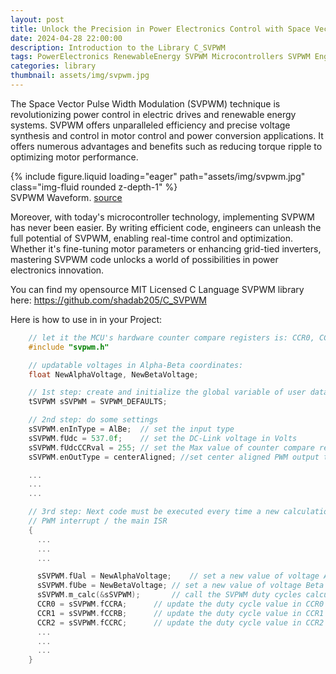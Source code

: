 ```yaml
---
layout: post
title: Unlock the Precision in Power Electronics Control with Space Vector PWM
date: 2024-04-28 22:00:00
description: Introduction to the Library C_SVPWM
tags: PowerElectronics RenewableEnergy SVPWM Microcontrollers SVPWM EngineeringCode OpenSource
categories: library
thumbnail: assets/img/svpwm.jpg
---
```


The Space Vector Pulse Width Modulation (SVPWM) technique is revolutionizing power control in electric drives and renewable energy systems. SVPWM offers unparalleled efficiency and precise voltage synthesis and control in motor control and power conversion applications. It offers numerous advantages and benefits such as reducing torque ripple to optimizing motor performance. 

<div class="row mt-3">
    <div class="col-sm mt-3 mt-md-0">
        {% include figure.liquid loading="eager" path="assets/img/svpwm.jpg" class="img-fluid rounded z-depth-1" %}
    </div>
</div>
<div class="caption">
    SVPWM Waveform. 
<a href="https://www.researchgate.net/publication/325779367_A_novel_model_of_optimal_hybrid_control_in_a_space_vector_modulation_SVM_for_voltage_source_inverter_control">source</a>
</div>

Moreover, with today's microcontroller technology, implementing SVPWM has never been easier. By writing efficient code, engineers can unleash the full potential of SVPWM, enabling real-time control and optimization. Whether it's fine-tuning motor parameters or enhancing grid-tied inverters, mastering SVPWM code unlocks a world of possibilities in power electronics innovation. 

You can find my opensource MIT Licensed C Language SVPWM library here: https://github.com/shadab205/C_SVPWM

Here is how to use in in your Project:

```c
    // let it the MCU's hardware counter compare registers is: CCR0, CCR1, CCR2
    #include "svpwm.h"

    // updatable voltages in Alpha-Beta coordinates:
    float NewAlphaVoltage, NewBetaVoltage;

    // 1st step: create and initialize the global variable of user data structure
    tSVPWM sSVPWM = SVPWM_DEFAULTS;

    // 2nd step: do some settings
    sSVPWM.enInType = AlBe;  // set the input type
    sSVPWM.fUdc = 537.0f;    // set the DC-Link voltage in Volts
    sSVPWM.fUdcCCRval = 255; // set the Max value of counter compare register which equal to DC-Link voltage
    sSVPWM.enOutType = centerAligned; //set center aligned PWM output type

    ...
    ...
    ...

    // 3rd step: Next code must be executed every time a new calculation of duty cycles is needed
    // PWM interrupt / the main ISR 
    {        
      ...
      ...
      ...

      sSVPWM.fUal = NewAlphaVoltage;	// set a new value of voltage Alpha
      sSVPWM.fUbe = NewBetaVoltage;	// set a new value of voltage Beta
      sSVPWM.m_calc(&sSVPWM);		// call the SVPWM duty cycles calculation function
      CCR0 = sSVPWM.fCCRA;		// update the duty cycle value in CCR0
      CCR1 = sSVPWM.fCCRB;		// update the duty cycle value in CCR1
      CCR2 = sSVPWM.fCCRC;		// update the duty cycle value in CCR2
      ...
      ...
      ...
    }
```

